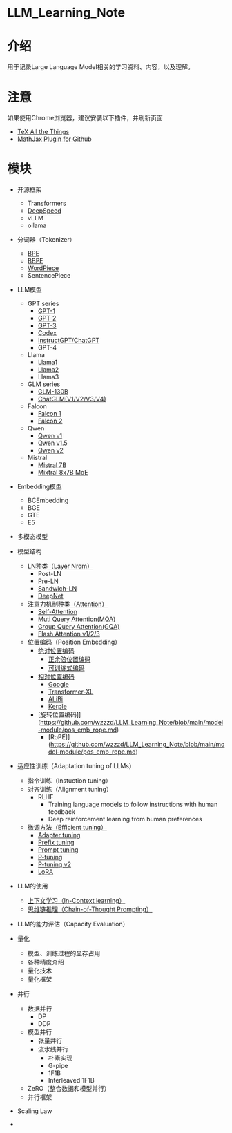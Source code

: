 # LLM_Learning_Note



# 介绍
用于记录Large Language Model相关的学习资料、内容，以及理解。

# 注意
如果使用Chrome浏览器，建议安装以下插件，并刷新页面
- [TeX All the Things](https://chrome.google.com/webstore/detail/tex-all-the-things/cbimabofgmfdkicghcadidpemeenbffn/related)
- [MathJax Plugin for Github](https://chrome.google.com/webstore/detail/mathjax-plugin-for-github/ioemnmodlmafdkllaclgeombjnmnbima)


# 模块
- 开源框架
    - Transformers
    - [DeepSpeed](https://github.com/wzzzd/LLM_Learning_Note/blob/main/Parallel/deepspeed.md)
    - vLLM
    - ollama
- 分词器（Tokenizer）
    - [BPE](https://github.com/wzzzd/LLM_Learning_Note/blob/main/tokenizer/tokenizer.md)
    - [BBPE](https://github.com/wzzzd/LLM_Learning_Note/blob/main/tokenizer/tokenizer.md)
    - [WordPiece](https://github.com/wzzzd/LLM_Learning_Note/blob/main/tokenizer/tokenizer.md)
    - SentencePiece
- LLM模型
    - GPT series
        - [GPT-1](https://github.com/wzzzd/LLM_Learning_Note/blob/main/model/gpt-series/gpt-1.md)
        - [GPT-2](https://github.com/wzzzd/LLM_Learning_Note/blob/main/model/gpt-series/gpt-2.md)
        - [GPT-3](https://github.com/wzzzd/LLM_Learning_Note/blob/main/model/gpt-series/gpt-3.md)
        - [Codex](https://github.com/wzzzd/LLM_Learning_Note/blob/main/model/gpt-series/codex.md)
        - [InstructGPT/ChatGPT](https://github.com/wzzzd/LLM_Learning_Note/blob/main/model/gpt-series/instructgpt-chatgpt.md)
        - GPT-4
    - Llama
        - [Llama1](https://github.com/wzzzd/LLM_Learning_Note/blob/main/model/llama.md)
        - [Llama2](https://github.com/wzzzd/LLM_Learning_Note/blob/main/model/llama.md)
        - Llama3
    - GLM series
        - [GLM-130B](https://github.com/wzzzd/LLM_Learning_Note/blob/main/model/glm/glm.md)
        - [ChatGLM(V1/V2/V3/V4)](https://github.com/wzzzd/LLM_Learning_Note/blob/main/model/glm/chatglm.md)
    - Falcon
        - [Falcon 1](https://github.com/wzzzd/LLM_Learning_Note/blob/main/model/falcon.md)
        - [Falcon 2](https://github.com/wzzzd/LLM_Learning_Note/blob/main/model/falcon.md)
    - Qwen
        - [Qwen v1](https://github.com/wzzzd/LLM_Learning_Note/blob/main/model/qwen.md)
        - [Qwen v1.5](https://github.com/wzzzd/LLM_Learning_Note/blob/main/model/qwen.md)
        - [Qwen v2](https://github.com/wzzzd/LLM_Learning_Note/blob/main/model/qwen.md)
    - Mistral
        - [Mistral 7B](https://github.com/wzzzd/LLM_Learning_Note/blob/main/model/mistral.md)
        - [Mixtral 8x7B MoE](https://github.com/wzzzd/LLM_Learning_Note/blob/main/model/mistral.md)
- Embedding模型
    - BCEmbedding
    - BGE
    - GTE
    - E5
- 多模态模型

- 模型结构
    - [LN种类（Layer Nrom）](https://github.com/wzzzd/LLM_Learning_Note/blob/main/model-module/ln.md)
        - Post-LN
        - [Pre-LN](https://github.com/wzzzd/LLM_Learning_Note/blob/main/model-module/ln.md)
        - [Sandwich-LN](https://github.com/wzzzd/LLM_Learning_Note/blob/main/model-module/ln.md)
        - [DeepNet](https://github.com/wzzzd/LLM_Learning_Note/blob/main/model-module/ln.md)
    - [注意力机制种类（Attention）](https://github.com/wzzzd/LLM_Learning_Note/blob/main/model-module/attention.md)
        - [Self-Attention](https://github.com/wzzzd/LLM_Learning_Note/blob/main/model-module/attention.md)
        - [Muti Query Attention(MQA)](https://github.com/wzzzd/LLM_Learning_Note/blob/main/model-module/attention.md)
        - [Group Query Attention(GQA)](https://github.com/wzzzd/LLM_Learning_Note/blob/main/model-module/attention.md)
        - [Flash Attention v1/2/3](https://github.com/wzzzd/LLM_Learning_Note/blob/main/model-module/attention.md)
    - 位置编码（Position Embedding）
        - [绝对位置编码](https://github.com/wzzzd/LLM_Learning_Note/blob/main/model-module/pos_emb_abs.md)
            - [正余弦位置编码](https://github.com/wzzzd/LLM_Learning_Note/blob/main/model-module/pos_emb_abs.md)
            - [可训练式编码](https://github.com/wzzzd/LLM_Learning_Note/blob/main/model-module/pos_emb_abs.md)
        - [相对位置编码](https://github.com/wzzzd/LLM_Learning_Note/blob/main/model-module/pos_emb_rel.md)
            - [Google](https://github.com/wzzzd/LLM_Learning_Note/blob/main/model-module/pos_emb_rel.md)
            - [Transformer-XL](https://github.com/wzzzd/LLM_Learning_Note/blob/main/model-module/pos_emb_rel.md)
            - [ALiBi](https://github.com/wzzzd/LLM_Learning_Note/blob/main/model-module/pos_emb_rel.md)
            - [Kerple](https://github.com/wzzzd/LLM_Learning_Note/blob/main/model-module/pos_emb_rel.md)
        - [旋转位置编码]](https://github.com/wzzzd/LLM_Learning_Note/blob/main/model-module/pos_emb_rope.md)
            - [RoPE]](https://github.com/wzzzd/LLM_Learning_Note/blob/main/model-module/pos_emb_rope.md)

- 适应性训练（Adaptation tuning of LLMs）
    - 指令训练（Instuction tuning）
    - 对齐训练（Alignment tuning）
        - RLHF
            - Training language models to follow instructions with human feedback
            - Deep reinforcement learning from human preferences
    - [微调方法（Efficient tuning）](https://github.com/wzzzd/LLM_Learning_Note/blob/main/Tuning/efficient-tuning.md)
        - [Adapter tuning](https://github.com/wzzzd/LLM_Learning_Note/blob/main/Tuning/efficient-tuning.md)
        - [Prefix tuning](https://github.com/wzzzd/LLM_Learning_Note/blob/main/Tuning/efficient-tuning.md)
        - [Prompt tuning](https://github.com/wzzzd/LLM_Learning_Note/blob/main/Tuning/efficient-tuning.md)
        - [P-tuning](https://github.com/wzzzd/LLM_Learning_Note/blob/main/Tuning/efficient-tuning.md)
        - [P-tuning v2](https://github.com/wzzzd/LLM_Learning_Note/blob/main/Tuning/efficient-tuning.md)
        - [LoRA](https://github.com/wzzzd/LLM_Learning_Note/blob/main/Tuning/efficient-tuning.md)
- LLM的使用
    - [上下文学习（In-Context learning）](https://github.com/wzzzd/LLM_Learning_Note/blob/main/Utilization/In-context-learning.md)
    - [思维链推理（Chain-of-Thought Prompting）](https://github.com/wzzzd/LLM_Learning_Note/blob/main/Utilization/chain-of-thought-prompting.md)
- LLM的能力评估（Capacity Evaluation）
- 量化
    - 模型、训练过程的显存占用
    - 各种精度介绍
    - 量化技术
    - 量化框架
- 并行
    - 数据并行
        - DP
        - DDP
    - 模型并行
        - 张量并行
        - 流水线并行
            - 朴素实现
            - G-pipe
            - 1F1B
            - Interleaved 1F1B
    - ZeRO（整合数据和模型并行）
    - 并行框架
- Scaling Law
- 




